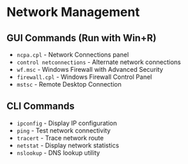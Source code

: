 # Network Management

## GUI Commands (Run with Win+R)

- `ncpa.cpl` - Network Connections panel
- `control netconnections` - Alternate network connections
- `wf.msc` - Windows Firewall with Advanced Security
- `firewall.cpl` - Windows Firewall Control Panel
- `mstsc` - Remote Desktop Connection

## CLI Commands

- `ipconfig` - Display IP configuration
- `ping` - Test network connectivity
- `tracert` - Trace network route
- `netstat` - Display network statistics
- `nslookup` - DNS lookup utility
